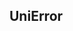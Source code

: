 ## UniError

<!-- CUSTOMTYPEJSON.UniError.description -->

<!-- CUSTOMTYPEJSON.UniError.package -->

<!-- CUSTOMTYPEJSON.UniError.extends -->

<!-- CUSTOMTYPEJSON.UniError.event -->

